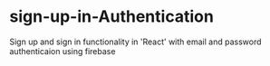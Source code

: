 # sign-up-in-Authentication
Sign up and sign in functionality in  'React' with email and password authenticaion using firebase
